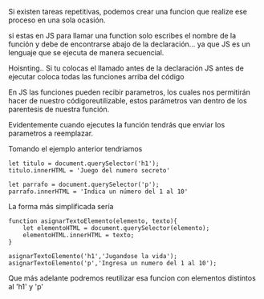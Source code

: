 Si existen tareas repetitivas, podemos crear una funcion que realize ese proceso en una sola ocasión.

si estas en JS para llamar una function solo escribes el nombre de la función  y debe de encontrarse abajo de la declaración... ya que JS es un lenguaje que se ejecuta de manera secuencial.

Hoisnting..
Si tu colocas el llamado antes de la declaración JS antes de ejecutar coloca todas las funciones arriba del código


En JS  las funciones pueden recibir  parametros, los cuales nos permitirán hacer de nuestro códigoreutilizable, estos parámetros van dentro de los parentesis de nuestra función.

Evidentemente cuando ejecutes la función tendrás que enviar los parametros a reemplazar.

Tomando el ejemplo anterior tendriamos

```
let titulo = document.querySelector('h1');
titulo.innerHTML = 'Juego del numero secreto'

let parrafo = document.querySelector('p');
parrafo.innerHTML = 'Indica un número del 1 al 10'
```

La forma más simplificada sería

```
function asignarTextoElemento(elemento, texto){
	let elementoHTML = document.querySelector(elemento);
	elementoHTML.innerHTML = texto;
}

asignarTextoElemento('h1','Jugandose la vida');
asignarTextoElemento('p','Ingresa un numero del 1 al 10');
```

Que más adelante podremos reutilizar esa funcion con elementos distintos al 'h1' y 'p'